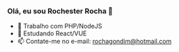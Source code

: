 ### Olá, eu sou Rochester Rocha 👋

- 🔭 Trabalho com PHP/NodeJS
- 🌱 Estudando React/VUE
- 📫 Contate-me no e-mail: rochagondim@hotmail.com


